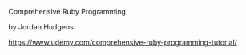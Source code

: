 Comprehensive Ruby Programming

by Jordan Hudgens

https://www.udemy.com/comprehensive-ruby-programming-tutorial/
